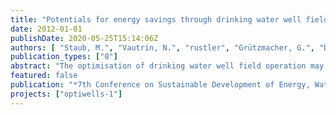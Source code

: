 ```yaml
---
title: "Potentials for energy savings through drinking water well field optimisation"
date: 2012-01-01
publishDate: 2020-05-25T15:14:06Z
authors: [ "Staub, M.", "Vautrin, N.", "rustler", "Grützmacher, G.", "David, B.", "Soyeux, E." ]
publication_types: ["0"]
abstract: "The optimisation of drinking water well field operation may significantly reduce the energy demand and associated costs, but is seldom applied in a systematic methodological approach. In this study, a well field was analysed using a coupled model that takes into account aquifer, wells, pumps and raw water pipes. This coupled approach enabled to identify and quantify the key energy demand drivers. The geometrical elevation was the most important driver, while pipe network losses were in the same order of magnitude as aquifer- and well losses. Using the modelling tool, the most energyefficient well field operation scheme could be derived and energy savings of up to 17% may be achieved by optimising well field operation only whereas further 5% may be saved by investing in new pump equipment. These findings show the potentials for significant energy savings in the field of drinking water abstraction."
featured: false
publication: "*7th Conference on Sustainable Development of Energy, Water and Environment Systems (SDEWES)*"
projects: ["optiwells-1"]
---
```



